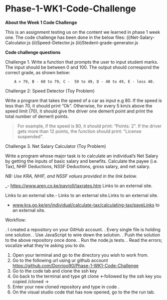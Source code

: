 # Phase-1-WK1-Code-Challenge

**About the  Week 1 Code Challenge**

This is an assignment testing us on the content we learned in phase 1 week one.
The code challenge has been done in the below files:
    (i)Net-Salary-Calculator.js
    (ii)Speed-Detector.js
    (iii)Stedent-grade-generator.js


**Code challenge questions**

Challenge 1.
Write a function that prompts the user to input student marks. The input should be between 0 and 100. The output should correspond the correct grade, as shown below: 


        A > 79, B - 60 to 79, C -  59 to 49, D - 40 to 49, E - less 40.


Challenge 2: 
Speed Detector (Toy Problem)

Write a program that takes the speed of a car as input e.g 80. If the speed is less than 70, it should print “Ok”. Otherwise, for every 5 km/s above the speed limit (70), it should give the driver one demerit point and print the total number of demerit points.

   > For example, if the speed is 80, it should print: “Points: 2”. If the driver gets more than 12 points, the function should print: “License suspended”.

Challenge 3.
Net Salary Calculator (Toy Problem)

Write a program whose major task is to calculate an individual’s Net Salary by getting the inputs of basic salary and benefits. Calculate the payee (i.e. Tax), NHIF Deductions, NSSF Deductions, gross salary, and net salary. 

_NB: Use KRA, NHIF, and NSSF values provided in the link below._

_- https://www.aren.co.ke/payroll/taxrates.htm Links to an external site.

Links to an external site.-  Links to an external site.Links to an external site.

- www.kra.go.ke/en/individual/calculate-tax/calculating-tax/payeLinks to an external site.




Workflow:

. I created a repository on your GitHub account. 
. Every single file is holding one solution.
. Use JavaScript to wire down the solution.
. Push the solution to the above repository once done.
. Run the node.js tests.
. Read the errors; vocalize what they're asking you to do.


1. Open your terminal and go to the directory you wish to work from.
2. Go to the following url using ur github account https://github.com/Donrioo90/Phase-1-WK1-Code-Challenge
3. Go to the code tab and clone the ssh key
4. Go back to the terminal and type git clone <-followed by the ssh key you copied /cloned ->
5. Enter your new cloned repository and type in code .
6. On the visual studio code that has now opened, go to the the run tab.

